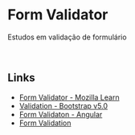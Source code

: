 # Form Validator 

Estudos em validação de formulário

<br>

## Links

+ [Form Validator - Mozilla Learn](https://developer.mozilla.org/pt-BR/docs/Learn/Forms/Form_validation)
+ [Validation - Bootstrap v5.0](https://getbootstrap.com/docs/5.0/forms/validation/)
+ [Form Validaton - Angular](https://angular.io/guide/form-validation)
+ [Form Validation](https://formvalidation.io/)

